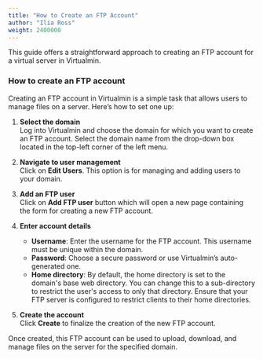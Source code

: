 ```yaml
---
title: "How to Create an FTP Account"
author: "Ilia Ross"
weight: 2400000
---
```

This guide offers a straightforward approach to creating an FTP account for a virtual server in Virtualmin.

### How to create an FTP account

Creating an FTP account in Virtualmin is a simple task that allows users to manage files on a server. Here’s how to set one up:

1. **Select the domain**  
   Log into Virtualmin and choose the domain for which you want to create an FTP account. Select the domain name from the drop-down box located in the top-left corner of the left menu.

2. **Navigate to user management**  
   Click on **Edit Users**. This option is for managing and adding users to your domain.

3. **Add an FTP user**  
   Click on **Add FTP user** button which will open a new page containing the form for creating a new FTP account.

4. **Enter account details**  
   - **Username**: Enter the username for the FTP account. This username must be unique within the domain.
   - **Password**: Choose a secure password or use Virtualmin’s auto-generated one.
   - **Home directory**: By default, the home directory is set to the domain's base web directory. You can change this to a sub-directory to restrict the user's access to only that directory. Ensure that your FTP server is configured to restrict clients to their home directories.

5. **Create the account**  
   Click **Create** to finalize the creation of the new FTP account.

Once created, this FTP account can be used to upload, download, and manage files on the server for the specified domain.
